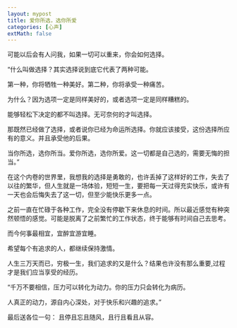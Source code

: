 ```yaml
---
layout: mypost
title: 爱你所选，选你所爱
categories: [心声]
extMath: false
---
```



可能以后会有人问我，如果一切可以重来，你会如何选择。

“什么叫做选择？其实选择说到底它代表了两种可能。

第一种，你将牺牲一种美好。第二种，你将承受一种痛苦。

为什么？因为选项一定是同样美好的，或者选项一定是同样糟糕的。

能够轻松下决定的都不叫选择。无可奈何的才叫选择。

那既然已经做了选择，或者说你已经为命运所选择。你就应该接受，这份选择所应有的意义。并且承受他的后果。

当你所选，选你所当。爱你所选，选你所爱。这一切都是自己选的，需要无悔的担当。”

 

在这个内卷的世界里，我想我的选择是勇敢的，也许丢掉了这样好的工作，失去了以往的繁华，但人生就是一场体验，短短一生，要把每一天过得充实快乐，或许有一天也会后悔失去了这一切，但至少能快乐更多一点。


之前一直在忙碌于各种工作，完全没有停歇下来休息的时间。所以最近感觉有种突然顿悟的感觉。可能是脱离了之前繁忙的工作状态，终于能够有时间自己去思考。

而今何事最相宜，宜醉宜游宜睡。

 

希望每个有追求的人，都继续保持激情。

人生三万天而已，穷极一生，我们追求的又是什么？结果也许没有那么重要,过程才是我们应当享受的经历。

 

“千万不要相信，压力可以转化为动力。你的压力只会转化为病历。

人真正的动力，源自内心深处，对于快乐和兴趣的追求。”

最后送各位一句： 且停且忘且随风，且行且看且从容。
